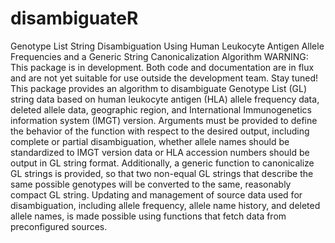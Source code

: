 # disambiguateR
Genotype List String Disambiguation Using Human Leukocyte Antigen Allele Frequencies and
    a Generic String Canonicalization Algorithm
WARNING: This package is in development. Both code and documentation are in flux and are not
yet suitable for use outside the development team. Stay tuned!
    This package provides an algorithm to disambiguate Genotype List
    (GL) string data based on human leukocyte antigen (HLA) allele frequency data,
    deleted allele data, geographic region, and International Immunogenetics
    information system (IMGT) version. Arguments must
    be provided to define the behavior of the function with respect to the desired
    output, including complete or partial disambiguation, whether allele names
    should be standardized to IMGT version data or HLA accession numbers should be
    output in GL string format. Additionally, a generic function to canonicalize
    GL strings is provided, so that two non-equal GL strings that describe the same
    possible genotypes will be converted to the same, reasonably compact GL string.
    Updating and management of source data used for disambiguation, including allele
    frequency, allele name history, and deleted allele names, is made possible using
    functions that fetch data from preconfigured sources.

